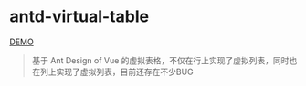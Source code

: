 # antd-virtual-table

[DEMO](https://aliseph.github.io/ant-virtual-table/)


> 基于 Ant Design of Vue 的虚拟表格，不仅在行上实现了虚拟列表，同时也在列上实现了虚拟列表，目前还存在不少BUG